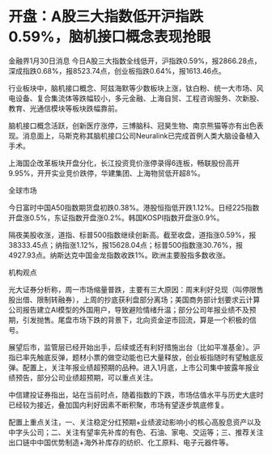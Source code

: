 # 开盘：A股三大指数低开沪指跌0.59%，脑机接口概念表现抢眼

金融界1月30日消息
今日A股三大指数全线低开，沪指跌0.59%，报2866.28点，深成指跌0.68%，报8523.74点，创业板指跌0.64%，报1613.46点。

行业板块中，脑机接口概念、阿兹海默等少数板块上涨，钛白粉、统一大市场、风电设备、复合集流体等跌幅较小，多元金融、上海自贸、工程咨询服务、次新股、教育、光通信模块等板块跌幅靠前。

脑机接口概念活跃，创新医疗涨停，三博脑科、冠昊生物、南京熊猫等亦有出色表现。消息面上，马斯克称其脑机接口公司Neuralink已完成首例人类大脑设备植入手术。

上海国企改革板块开盘分化，长江投资竞价涨停录得6连板，畅联股份高开9.95%，开开实业竞价跌停，华建集团、上海物贸低开超8%。

全球市场

今日富时中国A50指数期货盘初跌0.38%。港股恒指低开跌1.12%。日经225指数开盘涨0.5%，东证指数开盘涨0.2%。韩国KOSPI指数开盘涨0.9%。

隔夜美股收涨，道指、标普500指数继续创新高。截至收盘，道指涨0.59%，报38333.45点；纳指涨1.12%，报15628.04点；标普500指数涨30.76%，报4927.93点。纳斯达克中国金龙指数收跌1%。欧洲主要股指多数收涨。

机构观点

光大证券分析称，周一市场缩量普跌，主要有三大原因：周末利好兑现（叫停限售股出借、限制转融券），上周的抄底获利盘部分离场；美国商务部计划要求云计算公司报告建立AI模型的外国用户，导致避险情绪升温；部分公司年报业绩不及预期，引发抛售。尾盘市场下跌的背景下，北向资金逆市回流，算是一个积极的信号。

展望后市，监管层已经开始出手，后续或还有利好措施出台（比如平准基金）。沪指已率先触底反弹，题材小票的做空动能也已大量释放，创业板指随时有望触底反弹。配置上，关注年报业绩超预期的品种。进入1月底，上市公司集中披露年报业绩预告，部分公司业绩超预期，可以重点关注。

中信建投证券指出，站在当前时点，随着指数的下跌，市场估值水平与历史大底时已经较为接近，叠加国内利好因素不断积聚，市场有望逐步筑底修复。

配置上重点关注，一、关注稳定分红预期+业绩波动影响小的核心高股息资产以及中字头公司；二、关注有望率先补库的有色、石油、家电、交运等；三、推荐关注出口链中中国优势制造+海外补库存的纺织、化工原料、电子元器件等。

